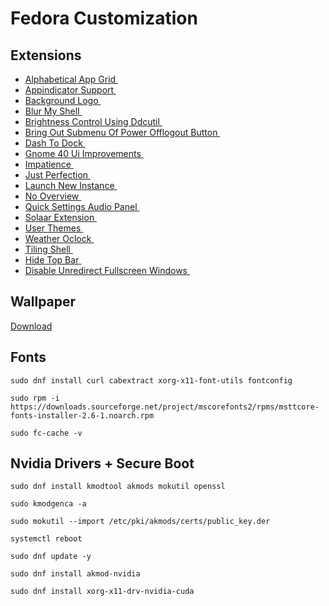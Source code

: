 # Fedora Customization

## Extensions
- [Alphabetical App Grid ](https://extensions.gnome.org/extension/4269/alphabetical-app-grid/ )
- [Appindicator Support ](https://extensions.gnome.org/extension/615/appindicator-support/ )
- [Background Logo ](https://extensions.gnome.org/extension/7364/background-logo/ )
- [Blur My Shell ](https://extensions.gnome.org/extension/3193/blur-my-shell/ )
- [Brightness Control Using Ddcutil ](https://extensions.gnome.org/extension/2645/brightness-control-using-ddcutil/ )
- [Bring Out Submenu Of Power Offlogout Button ](https://extensions.gnome.org/extension/2917/bring-out-submenu-of-power-offlogout-button/ )
- [Dash To Dock ](https://extensions.gnome.org/extension/307/dash-to-dock/ )
- [Gnome 40 Ui Improvements ](https://extensions.gnome.org/extension/4158/gnome-40-ui-improvements/ )
- [Impatience ](https://extensions.gnome.org/extension/277/impatience/ )
- [Just Perfection ](https://extensions.gnome.org/extension/3843/just-perfection/ )
- [Launch New Instance ](https://extensions.gnome.org/extension/600/launch-new-instance/ )
- [No Overview ](https://extensions.gnome.org/extension/4099/no-overview/ )
- [Quick Settings Audio Panel ](https://extensions.gnome.org/extension/5940/quick-settings-audio-panel/ )
- [Solaar Extension ](https://extensions.gnome.org/extension/6162/solaar-extension/ )
- [User Themes ](https://extensions.gnome.org/extension/19/user-themes/ )
- [Weather Oclock ](https://extensions.gnome.org/extension/5470/weather-oclock/ )
- [Tiling Shell ](https://extensions.gnome.org/extension/7065/tiling-shell/ )
- [Hide Top Bar ](https://extensions.gnome.org/extension/545/hide-top-bar/ )
- [Disable Unredirect Fullscreen Windows ](https://extensions.gnome.org/extension/1873/disable-unredirect-fullscreen-windows/ )

## Wallpaper
[Download](https://wallpapercave.com/download/abstract-sphere-hd-wallpapers-wp7268793])

## Fonts
`sudo dnf install curl cabextract xorg-x11-font-utils fontconfig`

`sudo rpm -i https://downloads.sourceforge.net/project/mscorefonts2/rpms/msttcore-fonts-installer-2.6-1.noarch.rpm`

`sudo fc-cache -v`

## Nvidia Drivers + Secure Boot
`sudo dnf install kmodtool akmods mokutil openssl`

`sudo kmodgenca -a`

`sudo mokutil --import /etc/pki/akmods/certs/public_key.der`

`systemctl reboot`

`sudo dnf update -y`

`sudo dnf install akmod-nvidia`

`sudo dnf install xorg-x11-drv-nvidia-cuda`
